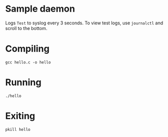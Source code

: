 # Sample daemon

Logs `Test` to syslog every 3 seconds.
To view test logs, use `journalctl` and
scroll to the bottom.

# Compiling

```
gcc hello.c -o hello
```

# Running

```
./hello
```

# Exiting

```
pkill hello
```
